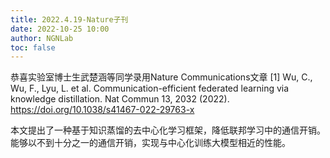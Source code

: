 ```yaml
---
title: 2022.4.19-Nature子刊
date: 2022-10-25 10:00
author: NGNLab
toc: false
---
```


恭喜实验室博士生武楚涵等同学录用Nature Communications文章
[1] Wu, C., Wu, F., Lyu, L. et al. Communication-efficient federated learning via knowledge distillation. Nat Commun 13, 2032 (2022). https://doi.org/10.1038/s41467-022-29763-x

本文提出了一种基于知识蒸馏的去中心化学习框架，降低联邦学习中的通信开销。能够以不到十分之一的通信开销，实现与中心化训练大模型相近的性能。

